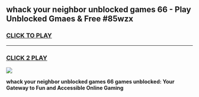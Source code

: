 
## whack your neighbor unblocked games 66 - Play Unblocked Gmaes & Free #85wzx
<h3>
<a href="https://premium.freeplayer.one?title=whack_your_neighbor_unblocked_games_66&ref=01M">CLICK TO PLAY</a></h3>
<hr>

<h3>
<a href="https://premium.freeplayer.one?title=whack_your_neighbor_unblocked_games_66&ref=01M">CLICK 2 PLAY</a>
  
</h3>

<a href="https://premium.freeplayer.one?title=whack_your_neighbor_unblocked_games_66&ref=01M"><img src="https://clearcache.store/games.png"></a>


**whack your neighbor unblocked games 66 games unblocked: Your Gateway to Fun and Accessible Online Gaming**
